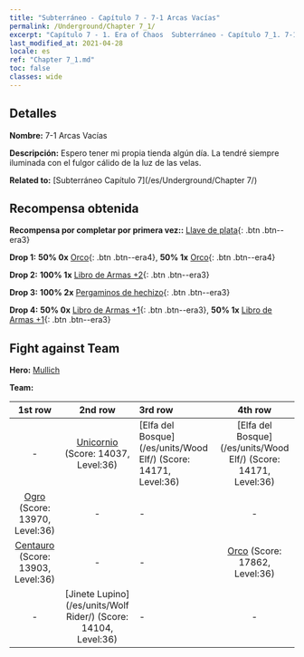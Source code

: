 ```yaml
---
title: "Subterráneo - Capítulo 7 - 7-1 Arcas Vacías"
permalink: /Underground/Chapter 7_1/
excerpt: "Capítulo 7 - 1. Era of Chaos  Subterráneo - Capítulo 7_1. 7-1 Arcas Vacías"
last_modified_at: 2021-04-28
locale: es
ref: "Chapter 7_1.md"
toc: false
classes: wide
---
```


## Detalles

 **Nombre:** 7-1 Arcas Vacías

 **Descripción:** Espero tener mi propia tienda algún día. La tendré siempre iluminada con el fulgor cálido de la luz de las velas.

 **Related to:** [Subterráneo Capítulo 7](/es/Underground/Chapter 7/)

## Recompensa obtenida

 **Recompensa por completar por primera vez::** [Llave de plata](/ItemsES/con_693/){: .btn .btn--era3}

 **Drop 1:** **50% 0x** [Orco](/ItemsES/unt_219/){: .btn .btn--era4}, **50% 1x** [Orco](/ItemsES/unt_219/){: .btn .btn--era4}

 **Drop 2:** **100% 1x** [Libro de Armas +2](/ItemsES/mat_32/){: .btn .btn--era3}

 **Drop 3:** **100% 2x** [Pergaminos de hechizo](/ItemsES/con_694/){: .btn .btn--era3}

 **Drop 4:** **50% 0x** [Libro de Armas +1](/ItemsES/mat_25/){: .btn .btn--era3}, **50% 1x** [Libro de Armas +1](/ItemsES/mat_25/){: .btn .btn--era3}


## Fight against Team
 **Hero:** [Mullich](/es/heroes/Mullich/)

 **Team:**


  | 1st row | 2nd row | 3rd row | 4th row |
  |:----:|:----:|:----|:----:|
  | - | [Unicornio](/es/units/Unicorn/) (Score: 14037, Level:36)  | [Elfa del Bosque](/es/units/Wood Elf/) (Score: 14171, Level:36)  | [Elfa del Bosque](/es/units/Wood Elf/) (Score: 14171, Level:36)  |
  | [Ogro](/es/units/Ogre/) (Score: 13970, Level:36)  | - | - | - |
  | [Centauro](/es/units/Centaur/) (Score: 13903, Level:36)  | - | - | [Orco](/es/units/Orc/) (Score: 17862, Level:36)  |
  | - | [Jinete Lupino](/es/units/Wolf Rider/) (Score: 14104, Level:36)  | - | - |


